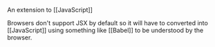 An extension to [[JavaScript]]

Browsers don't support JSX by default so it will have to converted into [[JavaScript]] using something like [[Babel]] to be understood by the browser.